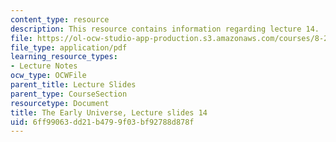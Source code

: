 ```yaml
---
content_type: resource
description: This resource contains information regarding lecture 14.
file: https://ol-ocw-studio-app-production.s3.amazonaws.com/courses/8-286-the-early-universe-fall-2013/6ff99063dd21b4799f03bf92788d878f_MIT8_286F13_lec14.pdf
file_type: application/pdf
learning_resource_types:
- Lecture Notes
ocw_type: OCWFile
parent_title: Lecture Slides
parent_type: CourseSection
resourcetype: Document
title: The Early Universe, Lecture slides 14
uid: 6ff99063-dd21-b479-9f03-bf92788d878f
---
```

